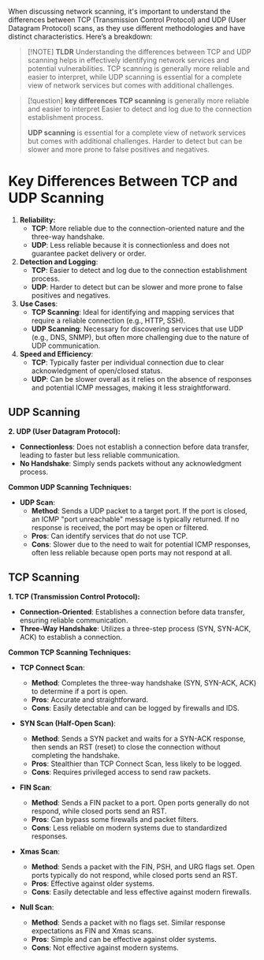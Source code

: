 When discussing network scanning, it's important to understand the differences between TCP (Transmission Control Protocol) and UDP (User Datagram Protocol) scans, as they use different methodologies and have distinct characteristics. Here’s a breakdown:

> [!NOTE] **TLDR**
> Understanding the differences between TCP and UDP scanning helps in effectively identifying network services and potential vulnerabilities. TCP scanning is generally more reliable and easier to interpret, while UDP scanning is essential for a complete view of network services but comes with additional challenges.

> [!question] **key differences**
> **TCP scanning** is generally more reliable and easier to interpret
> Easier to detect and log due to the connection establishment process.
> 
> **UDP scanning** is essential for a complete view of network services but comes with additional challenges.
> Harder to detect but can be slower and more prone to false positives and negatives.

# Key Differences Between TCP and UDP Scanning
1. **Reliability:**
   - **TCP**: More reliable due to the connection-oriented nature and the three-way handshake.
   - **UDP**: Less reliable because it is connectionless and does not guarantee packet delivery or order.
2. **Detection and Logging**:
   - **TCP**: Easier to detect and log due to the connection establishment process.
   - **UDP**: Harder to detect but can be slower and more prone to false positives and negatives.
3. **Use Cases**:
   - **TCP Scanning**: Ideal for identifying and mapping services that require a reliable connection (e.g., HTTP, SSH).
   - **UDP Scanning**: Necessary for discovering services that use UDP (e.g., DNS, SNMP), but often more challenging due to the nature of UDP communication.
4. **Speed and Efficiency**:
   - **TCP**: Typically faster per individual connection due to clear acknowledgment of open/closed status.
   - **UDP**: Can be slower overall as it relies on the absence of responses and potential ICMP messages, making it less straightforward.

## UDP Scanning

**2. UDP (User Datagram Protocol):**
- **Connectionless**: Does not establish a connection before data transfer, leading to faster but less reliable communication.
- **No Handshake**: Simply sends packets without any acknowledgment process.

**Common UDP Scanning Techniques:**
- **UDP Scan**:
  - **Method**: Sends a UDP packet to a target port. If the port is closed, an ICMP "port unreachable" message is typically returned. If no response is received, the port may be open or filtered.
  - **Pros**: Can identify services that do not use TCP.
  - **Cons**: Slower due to the need to wait for potential ICMP responses, often less reliable because open ports may not respond at all.

## TCP Scanning

**1. TCP (Transmission Control Protocol):**
- **Connection-Oriented**: Establishes a connection before data transfer, ensuring reliable communication.
- **Three-Way Handshake**: Utilizes a three-step process (SYN, SYN-ACK, ACK) to establish a connection.

**Common TCP Scanning Techniques:**
- **TCP Connect Scan**:
  - **Method**: Completes the three-way handshake (SYN, SYN-ACK, ACK) to determine if a port is open.
  - **Pros**: Accurate and straightforward.
  - **Cons**: Easily detectable and can be logged by firewalls and IDS.

- **SYN Scan (Half-Open Scan)**:
  - **Method**: Sends a SYN packet and waits for a SYN-ACK response, then sends an RST (reset) to close the connection without completing the handshake.
  - **Pros**: Stealthier than TCP Connect Scan, less likely to be logged.
  - **Cons**: Requires privileged access to send raw packets.

- **FIN Scan**:
  - **Method**: Sends a FIN packet to a port. Open ports generally do not respond, while closed ports send an RST.
  - **Pros**: Can bypass some firewalls and packet filters.
  - **Cons**: Less reliable on modern systems due to standardized responses.

- **Xmas Scan**:
  - **Method**: Sends a packet with the FIN, PSH, and URG flags set. Open ports typically do not respond, while closed ports send an RST.
  - **Pros**: Effective against older systems.
  - **Cons**: Easily detectable and less effective against modern firewalls.

- **Null Scan**:
  - **Method**: Sends a packet with no flags set. Similar response expectations as FIN and Xmas scans.
  - **Pros**: Simple and can be effective against older systems.
  - **Cons**: Not effective against modern systems.



